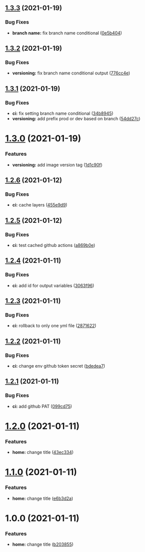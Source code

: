 ## [1.3.3](https://github.com/raffaele-filiberti/ssg-test/compare/v1.3.2...v1.3.3) (2021-01-19)


### Bug Fixes

* **branch name:** fix branch name conditional ([0e5b404](https://github.com/raffaele-filiberti/ssg-test/commit/0e5b40483c8a428180ecb39981835cae2f2ed776))

## [1.3.2](https://github.com/raffaele-filiberti/ssg-test/compare/v1.3.1...v1.3.2) (2021-01-19)


### Bug Fixes

* **versioning:** fix branch name conditional output ([776cc4e](https://github.com/raffaele-filiberti/ssg-test/commit/776cc4ef6df8c58bd7c20e8d7553a45ce0d8298b))

## [1.3.1](https://github.com/raffaele-filiberti/ssg-test/compare/v1.3.0...v1.3.1) (2021-01-19)


### Bug Fixes

* **ci:** fix setting branch name conditional ([34b8945](https://github.com/raffaele-filiberti/ssg-test/commit/34b89458910bc818e3d07847130b5c0f091eb3ab))
* **versioning:** add prefix prod or dev based on branch ([54dd27c](https://github.com/raffaele-filiberti/ssg-test/commit/54dd27c4f91b0d4ce0702b00186b0ca84025fd8b))

# [1.3.0](https://github.com/raffaele-filiberti/ssg-test/compare/v1.2.6...v1.3.0) (2021-01-19)


### Features

* **versioning:** add image version tag ([1d1c90f](https://github.com/raffaele-filiberti/ssg-test/commit/1d1c90f0e7bb84ead1ba6b870bb842c6313ce0da))

## [1.2.6](https://github.com/raffaele-filiberti/ssg-test/compare/v1.2.5...v1.2.6) (2021-01-12)


### Bug Fixes

* **ci:** cache layers ([455e9d9](https://github.com/raffaele-filiberti/ssg-test/commit/455e9d92cde64cb16f6b3a89c8f784a4ac05262a))

## [1.2.5](https://github.com/raffaele-filiberti/ssg-test/compare/v1.2.4...v1.2.5) (2021-01-12)


### Bug Fixes

* **ci:** test cached github actions ([a869b0e](https://github.com/raffaele-filiberti/ssg-test/commit/a869b0ee4af8ad162470d392b0dc143ca8ea8b6a))

## [1.2.4](https://github.com/raffaele-filiberti/ssg-test/compare/v1.2.3...v1.2.4) (2021-01-11)


### Bug Fixes

* **ci:** add id for output variables ([3063f96](https://github.com/raffaele-filiberti/ssg-test/commit/3063f96c9d087584e9f03d8c7e73f7d47b3c9bdd))

## [1.2.3](https://github.com/raffaele-filiberti/ssg-test/compare/v1.2.2...v1.2.3) (2021-01-11)


### Bug Fixes

* **ci:** rollback to only one yml file ([2871622](https://github.com/raffaele-filiberti/ssg-test/commit/28716227ac171c0ea3fff835838e97bdceeccce8))

## [1.2.2](https://github.com/raffaele-filiberti/ssg-test/compare/v1.2.1...v1.2.2) (2021-01-11)


### Bug Fixes

* **ci:** change env github token secret ([bdedea7](https://github.com/raffaele-filiberti/ssg-test/commit/bdedea7a8aa4d7af498d46f923afbaefebda6154))

## [1.2.1](https://github.com/raffaele-filiberti/ssg-test/compare/v1.2.0...v1.2.1) (2021-01-11)


### Bug Fixes

* **ci:** add github PAT ([099cd75](https://github.com/raffaele-filiberti/ssg-test/commit/099cd755bd5de8c900567acec87550d062043580))

# [1.2.0](https://github.com/raffaele-filiberti/ssg-test/compare/v1.1.0...v1.2.0) (2021-01-11)


### Features

* **home:** change title ([43ec334](https://github.com/raffaele-filiberti/ssg-test/commit/43ec33483ddf8eaed34dbc298e8a2709023dee48))

# [1.1.0](https://github.com/raffaele-filiberti/ssg-test/compare/v1.0.0...v1.1.0) (2021-01-11)


### Features

* **home:** change title ([e6b3d2a](https://github.com/raffaele-filiberti/ssg-test/commit/e6b3d2aeb1777a9063f1af689d6896330eacb6ca))

# 1.0.0 (2021-01-11)


### Features

* **home:** change title ([b203855](https://github.com/raffaele-filiberti/ssg-test/commit/b2038553b4d0b802597460b4595d575f49876c23))
